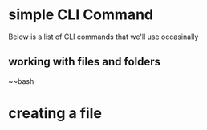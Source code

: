 # simple CLI Command

Below is a list of CLI commands that we'll use occasinally

## working with files and  folders
~~bash

# creating a file


